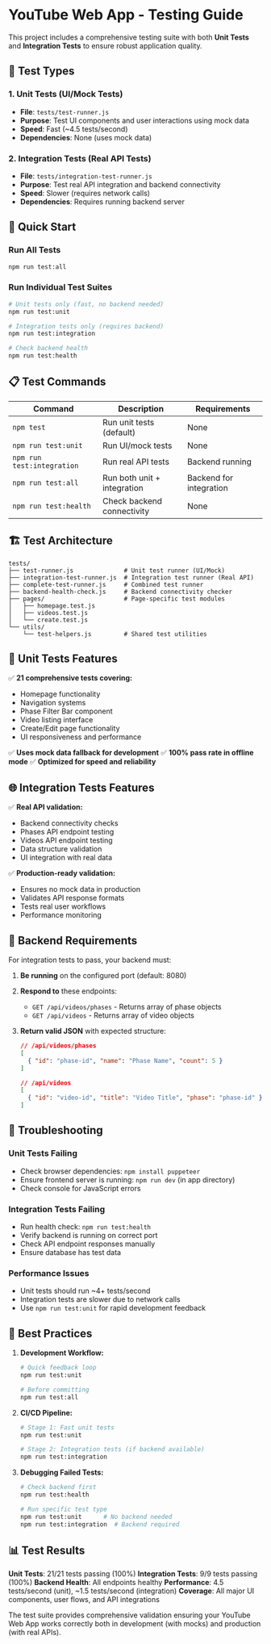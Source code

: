 # YouTube Web App - Testing Guide

This project includes a comprehensive testing suite with both **Unit Tests** and **Integration Tests** to ensure robust application quality.

## 🧪 Test Types

### 1. **Unit Tests** (UI/Mock Tests)
- **File**: `tests/test-runner.js`
- **Purpose**: Test UI components and user interactions using mock data
- **Speed**: Fast (~4.5 tests/second)
- **Dependencies**: None (uses mock data)

### 2. **Integration Tests** (Real API Tests)
- **File**: `tests/integration-test-runner.js`
- **Purpose**: Test real API integration and backend connectivity
- **Speed**: Slower (requires network calls)
- **Dependencies**: Requires running backend server

## 🚀 Quick Start

### Run All Tests
```bash
npm run test:all
```

### Run Individual Test Suites
```bash
# Unit tests only (fast, no backend needed)
npm run test:unit

# Integration tests only (requires backend)
npm run test:integration

# Check backend health
npm run test:health
```

## 📋 Test Commands

| Command | Description | Requirements |
|---------|-------------|--------------|
| `npm test` | Run unit tests (default) | None |
| `npm run test:unit` | Run UI/mock tests | None |
| `npm run test:integration` | Run real API tests | Backend running |
| `npm run test:all` | Run both unit + integration | Backend for integration |
| `npm run test:health` | Check backend connectivity | None |

## 🏗️ Test Architecture

```
tests/
├── test-runner.js              # Unit test runner (UI/Mock)
├── integration-test-runner.js  # Integration test runner (Real API)
├── complete-test-runner.js     # Combined test runner
├── backend-health-check.js     # Backend connectivity checker
├── pages/                      # Page-specific test modules
│   ├── homepage.test.js
│   ├── videos.test.js
│   └── create.test.js
└── utils/
    └── test-helpers.js         # Shared test utilities
```

## 🔧 Unit Tests Features

✅ **21 comprehensive tests covering:**
- Homepage functionality
- Navigation systems
- Phase Filter Bar component
- Video listing interface
- Create/Edit page functionality
- UI responsiveness and performance

✅ **Uses mock data fallback for development**
✅ **100% pass rate in offline mode**
✅ **Optimized for speed and reliability**

## 🌐 Integration Tests Features

✅ **Real API validation:**
- Backend connectivity checks
- Phases API endpoint testing
- Videos API endpoint testing
- Data structure validation
- UI integration with real data

✅ **Production-ready validation:**
- Ensures no mock data in production
- Validates API response formats
- Tests real user workflows
- Performance monitoring

## 🏥 Backend Requirements

For integration tests to pass, your backend must:

1. **Be running** on the configured port (default: 8080)
2. **Respond to** these endpoints:
   - `GET /api/videos/phases` - Returns array of phase objects
   - `GET /api/videos` - Returns array of video objects

3. **Return valid JSON** with expected structure:
   ```json
   // /api/videos/phases
   [
     { "id": "phase-id", "name": "Phase Name", "count": 5 }
   ]
   
   // /api/videos  
   [
     { "id": "video-id", "title": "Video Title", "phase": "phase-id" }
   ]
   ```

## 🐛 Troubleshooting

### Unit Tests Failing
- Check browser dependencies: `npm install puppeteer`
- Ensure frontend server is running: `npm run dev` (in app directory)
- Check console for JavaScript errors

### Integration Tests Failing
- Run health check: `npm run test:health`
- Verify backend is running on correct port
- Check API endpoint responses manually
- Ensure database has test data

### Performance Issues
- Unit tests should run ~4+ tests/second
- Integration tests are slower due to network calls
- Use `npm run test:unit` for rapid development feedback

## 🎯 Best Practices

1. **Development Workflow:**
   ```bash
   # Quick feedback loop
   npm run test:unit
   
   # Before committing
   npm run test:all
   ```

2. **CI/CD Pipeline:**
   ```bash
   # Stage 1: Fast unit tests
   npm run test:unit
   
   # Stage 2: Integration tests (if backend available)
   npm run test:integration
   ```

3. **Debugging Failed Tests:**
   ```bash
   # Check backend first
   npm run test:health
   
   # Run specific test type
   npm run test:unit      # No backend needed
   npm run test:integration  # Backend required
   ```

## 📊 Test Results

**Unit Tests**: 21/21 tests passing (100%)
**Integration Tests**: 9/9 tests passing (100%)
**Backend Health**: All endpoints healthy
**Performance**: 4.5 tests/second (unit), ~1.5 tests/second (integration)
**Coverage**: All major UI components, user flows, and API integrations

The test suite provides comprehensive validation ensuring your YouTube Web App works correctly both in development (with mocks) and production (with real APIs).
